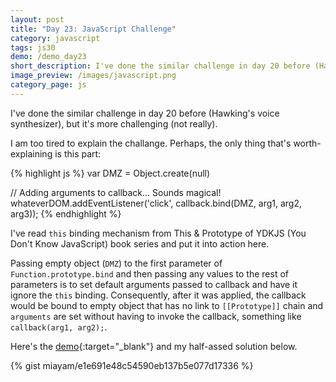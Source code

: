 ```yaml
---
layout: post
title: "Day 23: JavaScript Challenge"
category: javascript
tags: js30
demo: /demo_day23
short_description: I've done the similar challenge in day 20 before (Hawking's voice synthesizer), but it's more challenging (not really).
image_preview: /images/javascript.png
category_page: js
---
```


I've done the similar challenge in day 20 before (Hawking's voice synthesizer), but it's more challenging (not really).

I am too tired to explain the challange. Perhaps, the only thing that's worth-explaining is
this part:

{% highlight js %}
  var DMZ = Object.create(null)

  // Adding arguments to callback... Sounds magical!
  whateverDOM.addEventListener('click', callback.bind(DMZ, arg1, arg2, arg3));
{% endhighlight %}

I've read `this` binding mechanism from This & Prototype of YDKJS (You Don't Know JavaScript)
book series and put it into action here.

Passing empty object (`DMZ`) to the first parameter of `Function.prototype.bind` and then passing
any values to the rest of parameters is to set default arguments passed to callback
and have it ignore the `this` binding. Consequently, after it was applied, the callback
would be bound to empty object that has no link to `[[Prototype]]` chain and `arguments` are set
without having to invoke the callback, something like `callback(arg1, arg2);`.

Here's the [demo](/demo_day23){:target="_blank"} and my half-assed solution below.

{% gist miayam/e1e691e48c54590eb137b5e077d17336 %}
